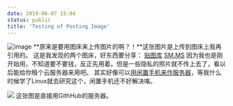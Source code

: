 ```yaml
---
date: 2019-06-07 15:04
status: public
title: 'Testing of Posting Image'
---
```


![image](https://i.loli.net/2019/06/07/5cfa08739110842627.jpg)
**原来是要用图床来上传图片的啊？！**这张图片是上传到图床上我再引用的。
这是我发现的两个图床，好东西要分享：
[贴图库](http://www.tietuku.com/)
[SM.MS](https://sm.ms/)
因为我也是刚开始用，不知道要不要钱，反正先用着。但是一些隐私的照片就不传上去了，看以后能给你租个云服务器来用吧。
其实好像可以[用闲置手机来作服务器](https://www.zhihu.com/question/21766171/answer/608722633)，等我什么时候学了Linux就去研究这个，闲置手机还不好解决咯。


![](~/2.jpg)
这张图是直接用GithHub的服务器。